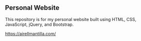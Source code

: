 ## Personal Website

This repository is for my personal website built using HTML, CSS, JavaScript, jQuery, and Bootstrap.

https://airellmantilla.com/
